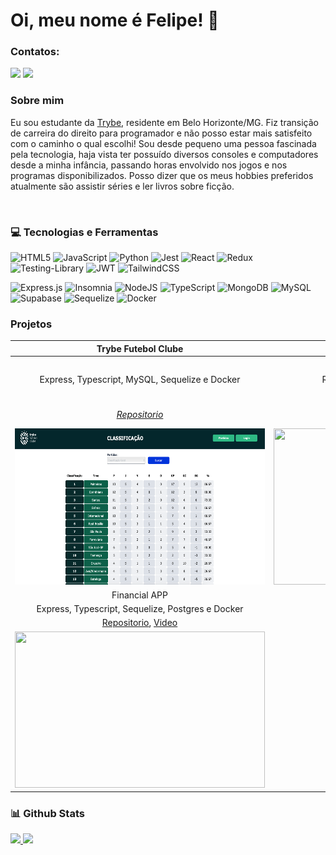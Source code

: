 # Oi, meu nome é Felipe! 👋

### Contatos:
<a href = "mailto:contato@felmartins1985@gmail.com"><img src="https://img.shields.io/badge/Gmail-D14836?style=for-the-badge&logo=gmail&logoColor=white" target="_blank"></a>
<a href="https://www.linkedin.com/in/felmartins1985" target="_blank"><img src="https://img.shields.io/badge/-LinkedIn-%230077B5?style=for-the-badge&logo=linkedin&logoColor=white" target="_blank"></a>   


### Sobre mim
Eu sou estudante da [Trybe](https://www.betrybe.com), residente em Belo Horizonte/MG. Fiz transição de carreira do direito para programador e não posso estar mais satisfeito com o caminho o qual escolhi!
Sou desde pequeno uma pessoa fascinada pela tecnologia, haja vista ter possuído diversos consoles e computadores desde a minha infância, passando horas envolvido nos jogos e nos programas disponibilizados.
Posso dizer que os meus hobbies preferidos atualmente são assistir séries e ler livros sobre ficção.

<br />

<!-- Source: https://github.com/lucas-caribe/lucas-caribe/edit/main/README.md /> -->
### 💻 Tecnologias e Ferramentas

![HTML5](https://img.shields.io/badge/html5-%23E34F26.svg?logo=html5&logoColor=white)
![JavaScript](https://img.shields.io/badge/javascript-%23323330.svg?logo=javascript&logoColor=%23F7DF1E)
![Python](https://img.shields.io/badge/python-3670A0?logo=python&logoColor=ffdd54)
![Jest](https://img.shields.io/badge/-jest-%23C21325?logo=jest&logoColor=white)
![React](https://img.shields.io/badge/react-%2320232a.svg?logo=react&logoColor=%2361DAFB)
![Redux](https://img.shields.io/badge/redux-%23593d88.svg?logo=redux&logoColor=white)
![Testing-Library](https://img.shields.io/badge/-TestingLibrary-%23E33332?logo=testing-library&logoColor=white)
![JWT](https://img.shields.io/badge/JWT-black?logo=JSON%20web%20tokens)
![TailwindCSS](https://img.shields.io/badge/tailwindcss-%2338B2AC.svg?logo=tailwind-css&logoColor=white)
<br/>

![Express.js](https://img.shields.io/badge/express.js-%23404d59.svg?logo=express&logoColor=%2361DAFB)
![Insomnia](https://img.shields.io/badge/Insomnia-black?logo=insomnia&logoColor=5849BE)
![NodeJS](https://img.shields.io/badge/node.js-6DA55F?logo=node.js&logoColor=white)
![TypeScript](https://img.shields.io/badge/typescript-%23007ACC.svg?logo=typescript&logoColor=white)
![MongoDB](https://img.shields.io/badge/MongoDB-%234ea94b.svg?logo=mongodb&logoColor=white)
![MySQL](https://img.shields.io/badge/mysql-%2300f.svg?logo=mysql&logoColor=white)
![Supabase](https://img.shields.io/badge/Supabase-3ECF8E?logo=supabase&logoColor=white)
![Sequelize](https://img.shields.io/badge/Sequelize-52B0E7?logo=Sequelize&logoColor=white)
![Docker](https://img.shields.io/badge/docker-%230db7ed.svg?logo=docker&logoColor=white)
<br />

### Projetos

| Trybe Futebol Clube | Trybe-Wallet | Star Wars|
| :---:         |     :---:      |          :---: |
| Express, Typescript, MySQL, Sequelize e Docker   | React, Redux, BrowserRouter e CSS3     | React, Context API, Hooks e CSS3    |
| _[Repositorio](https://github.com/felmartins1985/Trybe-Futebol-Clube-TFC-)_     |  _[Repositorio](https://github.com/felmartins1985/trybewallet)_, _[Site](https://trybewallet-ob4zveoc9-felmartins1985.vercel.app/)_       | _[Repositorio](https://github.com/felmartins1985/star-wars-planets-search)_, _[Site](https://star-wars-planets-search-felmartins1985.vercel.app/)_    |
| <img src="https://github.com/felmartins1985/Trybe-Futebol-Clube-TFC-/blob/main/tfc_classificacao.png" width="400" height="250" alt="Trybe Futebol Clube - Demostração"/>|<img src="https://user-images.githubusercontent.com/98165424/208928091-beec01bd-fbcd-4db4-af3d-8d37bbcded78.png" width="400" height="250"> | <img src="https://github.com/felmartins1985/star-wars-planets-search/blob/main/Captura%20de%20tela%20de%202022-10-06%2018-48-15.png" alt="Star Wars Planets Search Gif - Demostração" width="400" height="250">|
| Financial APP| Projeto | Projeto |
| Express, Typescript, Sequelize, Postgres e Docker   | git status     | git status    |
[Repositorio](https://github.com/felmartins1985/NGCash), [Video](https://user-images.githubusercontent.com/98165424/208968498-2c594837-508d-4bf0-933d-50fa8cbeb89d.mp4)    | git diff       | git diff      |
| <img src="https://user-images.githubusercontent.com/98165424/208967380-cb5d43a5-6350-4259-b629-f6610f4a77d2.png" width="400" height="250">   | Imagem    | Imagem      |







### 📊 Github Stats

<div>
<a href="https://github.com/felmartins1985">
<img height="180em" src="https://github-readme-stats.vercel.app/api/top-langs/?username=felmartins1985&layout=compact&langs_count=7&theme=dracula"/>
<img height="180em" src="https://github-readme-stats.vercel.app/api?username=felmartins1985&show_icons=true&theme=dracula&include_all_commits=true&count_private=true"/>
</div>

  
  
<!-- ![Snake animation](https://github.com/felmartins1985/felmartins1985/blob/output/github-contribution-grid-snake.svg) -->
